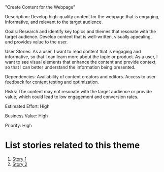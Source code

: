 "Create Content for the Webpage"

Description: Develop high-quality content for the webpage that is engaging, informative, and relevant to the target audience.

Goals: 
    Research and identify key topics and themes that resonate with the target audience.
    Develop content that is well-written, visually appealing, and provides value to the user.

User Stories: 
    As a user, I want to read content that is engaging and informative, so that I can learn more about the topic or product.
    As a user, I want to see visual elements that enhance the content and provide context, so that I can better understand the information being presented.

Dependencies: 
    Availability of content creators and editors.
    Access to user feedback for content testing and optimization.

Risks: The content may not resonate with the target audience or provide value, which could lead to low engagement and conversion rates.

Estimated Effort: High

Business Value: High

Priority: High

# List stories related to this theme
1. [Story 1](documentation/templates/theme/initiatives/epics/stories/Content%20Story1.md)
2. [Story 2](documentation/templates/theme/initiatives/epics/stories/Content%20Story2.md)